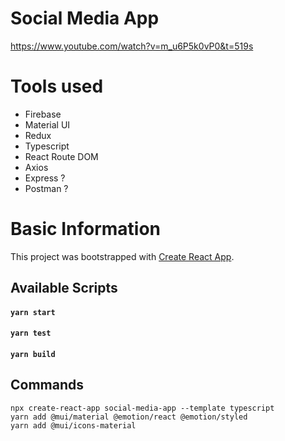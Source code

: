 # Social Media App
https://www.youtube.com/watch?v=m_u6P5k0vP0&t=519s

# Tools used
- Firebase
- Material UI
- Redux
- Typescript
- React Route DOM
- Axios
- Express ?
- Postman ?

# Basic Information
This project was bootstrapped with [Create React App](https://github.com/facebook/create-react-app).
## Available Scripts
#### `yarn start`
#### `yarn test`
#### `yarn build`


## Commands
`npx create-react-app social-media-app --template typescript` <br/>
`yarn add @mui/material @emotion/react @emotion/styled` <br/>
`yarn add @mui/icons-material` <br/>
